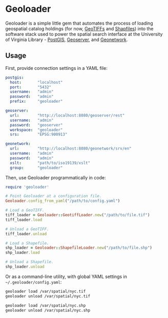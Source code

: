 # Geoloader

Geoloader is a simple little gem that automates the process of loading geospatial catalog holdings (for now, [GeoTIFFs][geotiff] and [Shapfiles][shapefile]) into the software stack used to power the spatial search interface at the University of Virginia Library - [PostGIS][postgis], [Geoserver][geoserver], and [Geonetwork][geonetwork].

## Usage

First, provide connection settings in a YAML file:

```yaml
postgis:
  host:       "localhost"
  port:       "5432"
  username:   "admin"
  password:   "admin"
  prefix:     "geoloader"

geoserver:
  url:        "http://localhost:8080/geoserver/rest"
  username:   "admin"
  password:   "geoserver"
  workspace:  "geoloader"
  srs:        "EPSG:900913"

geonetwork:
  url:        "http://localhost:8080/geonetwork/srv/en"
  username:   "admin"
  password:   "admin"
  xslt:       "path/to/iso19139/xslt"
  group:      "geoloader"
```

Then, use Geoloader programmatically in code:

```ruby
require 'geoloader'

# Point Geoloader at a configuration file.
Geoloader.config_from_yaml("/path/to/config.yaml")

# Load a GeoTIFF.
tiff_loader = Geoloader::GeotiffLoader.new("/path/to/file.tif")
tiff_loader.load

# Unload a GeoTIFF.
tiff_loader.unload

# Load a Shapefile.
shp_loader = Geoloader::ShapefileLoader.new("/path/to/file.shp")
shp_loader.load

# Unload a Shapefile.
shp_loader.unload
```

Or as a command-line utility, with global YAML settings in `~/.geoloader/config.yaml`:

```bash
geoloader load /var/spatial/nyc.tif
geoloader unload /var/spatial/nyc.tif
```

```bash
geoloader load /var/spatial/nyc.shp
geoloader unload /var/spatial/nyc.shp
```

[geotiff]: http://en.wikipedia.org/wiki/Geotiff
[shapefile]: http://en.wikipedia.org/wiki/Shapefile
[postgis]: http://postgis.net/
[geoserver]: http://geoserver.org/
[geonetwork]: http://geoserver.org/
